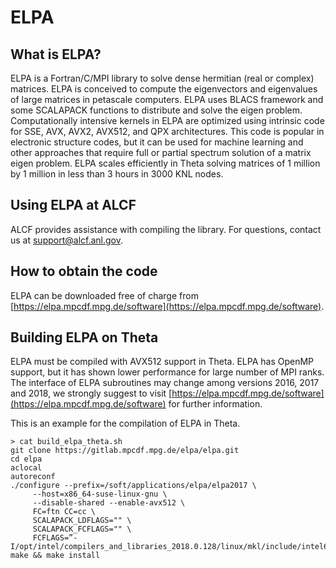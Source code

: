 # ELPA

## What is ELPA?

ELPA is a Fortran/C/MPI library to solve dense hermitian (real or complex) matrices. ELPA is conceived to compute the eigenvectors and eigenvalues of large matrices in petascale computers. ELPA uses BLACS framework and some SCALAPACK functions to distribute and solve the eigen problem. Computationally intensive kernels in ELPA are optimized using intrinsic code for SSE, AVX, AVX2, AVX512, and QPX architectures. This code is popular in electronic structure codes, but it can be used for machine learning and other approaches that require full or partial spectrum solution of a matrix eigen problem.  ELPA scales efficiently in Theta solving matrices of 1 million by 1 million in less than 3 hours in 3000 KNL nodes.

## Using ELPA at ALCF

ALCF  provides assistance with compiling the library. For questions, contact us at [support@alcf.anl.gov](mailto:support@alcf.anl.gov).

## How to obtain the code

ELPA can be downloaded free of charge from [https://elpa.mpcdf.mpg.de/software](https://elpa.mpcdf.mpg.de/software). 

## Building ELPA on Theta

ELPA must be compiled with AVX512 support in Theta. ELPA has OpenMP support, but it has shown lower performance for large number of MPI ranks. The interface of ELPA subroutines may change among versions 2016, 2017 and 2018, we strongly suggest to visit   [https://elpa.mpcdf.mpg.de/software](https://elpa.mpcdf.mpg.de/software) for further information.

This is an example for the compilation of ELPA in Theta.

```
> cat build_elpa_theta.sh
git clone https://gitlab.mpcdf.mpg.de/elpa/elpa.git
cd elpa
aclocal
autoreconf
./configure --prefix=/soft/applications/elpa/elpa2017 \
     --host=x86_64-suse-linux-gnu \
     --disable-shared --enable-avx512 \
     FC=ftn CC=cc \
     SCALAPACK_LDFLAGS="" \
     SCALAPACK_FCFLAGS="" \
     FCFLAGS=”-I/opt/intel/compilers_and_libraries_2018.0.128/linux/mkl/include/intel64/lp64”
make && make install
```
